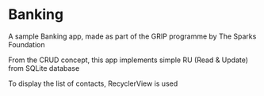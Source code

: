 # Banking
A sample Banking app, made as part of the GRIP programme by The Sparks Foundation


From the CRUD concept, this app implements simple RU (Read & Update) from SQLite database

To display the list of contacts, RecyclerView is used
